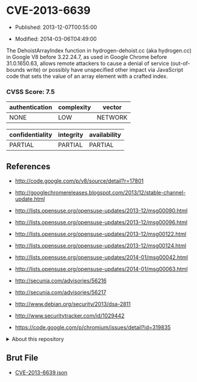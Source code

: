 # CVE-2013-6639

- Published: 2013-12-07T00:55:00

- Modified: 2014-03-06T04:49:00

The DehoistArrayIndex function in hydrogen-dehoist.cc (aka hydrogen.cc) in Google V8 before 3.22.24.7, as used in Google Chrome before 31.0.1650.63, allows remote attackers to cause a denial of service (out-of-bounds write) or possibly have unspecified other impact via JavaScript code that sets the value of an array element with a crafted index.

### CVSS Score: **7.5**

| authentication | complexity | vector |
| --- | --- | --- |
| NONE | LOW | NETWORK |

| confidentiality | integrity | availability |
| --- | --- | --- |
| PARTIAL | PARTIAL | PARTIAL |

## References

* http://code.google.com/p/v8/source/detail?r=17801

* http://googlechromereleases.blogspot.com/2013/12/stable-channel-update.html

* http://lists.opensuse.org/opensuse-updates/2013-12/msg00090.html

* http://lists.opensuse.org/opensuse-updates/2013-12/msg00096.html

* http://lists.opensuse.org/opensuse-updates/2013-12/msg00122.html

* http://lists.opensuse.org/opensuse-updates/2013-12/msg00124.html

* http://lists.opensuse.org/opensuse-updates/2014-01/msg00042.html

* http://lists.opensuse.org/opensuse-updates/2014-01/msg00063.html

* http://secunia.com/advisories/56216

* http://secunia.com/advisories/56217

* http://www.debian.org/security/2013/dsa-2811

* http://www.securitytracker.com/id/1029442

* https://code.google.com/p/chromium/issues/detail?id=319835

<details>
<summary>About this repository</summary> 

  This repository is part of the project [Live Hack CVE](https://github.com/Live-Hack-CVE). Main website can be found [www.live-hack.org](https://www.live-hack.org) 
  
  Made by [Sn0wAlice](https://github.com/Sn0wAlice) for the people that care about security and need to have a feed of the latest CVEs. Hope you enjoy it, don't forget to star the repo and follow me on [Twitter](https://twitter.com/Sn0wAlice) and [Github](https://github.com/Sn0wAlice). And that is my [personnal website](https://www.alice-snow.me/)

  - [Home Page](https://github.com/Live-Hack-CVE)
  - [Framework](https://github.com/Live-Hack-CVE/cve-framework)
  - [CVE database](https://github.com/Live-Hack-CVE/full_database)
  - [Changelog](https://github.com/Live-Hack-CVE/Changelog)
</details>

## Brut File

* [CVE-2013-6639.json](https://raw.githubusercontent.com/Live-Hack-CVE/full_database/main/cves/2013/CVE-2013-6639.json)

